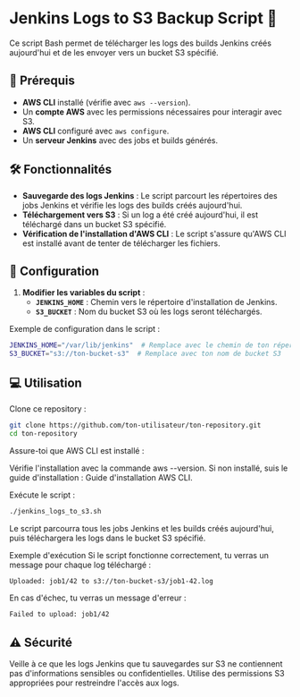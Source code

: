 # Jenkins Logs to S3 Backup Script 🚀

Ce script Bash permet de télécharger les logs des builds Jenkins créés aujourd'hui et de les envoyer vers un bucket S3 spécifié.

## 📌 Prérequis

- **AWS CLI** installé (vérifie avec `aws --version`).
- Un **compte AWS** avec les permissions nécessaires pour interagir avec S3.
- **AWS CLI** configuré avec `aws configure`.
- Un **serveur Jenkins** avec des jobs et builds générés.

## 🛠️ Fonctionnalités

- **Sauvegarde des logs Jenkins** : Le script parcourt les répertoires des jobs Jenkins et vérifie les logs des builds créés aujourd'hui.
- **Téléchargement vers S3** : Si un log a été créé aujourd'hui, il est téléchargé dans un bucket S3 spécifié.
- **Vérification de l'installation d'AWS CLI** : Le script s'assure qu'AWS CLI est installé avant de tenter de télécharger les fichiers.

## 📝 Configuration

1. **Modifier les variables du script** :
   - **`JENKINS_HOME`** : Chemin vers le répertoire d'installation de Jenkins.
   - **`S3_BUCKET`** : Nom du bucket S3 où les logs seront téléchargés.

Exemple de configuration dans le script :

```bash
JENKINS_HOME="/var/lib/jenkins"  # Remplace avec le chemin de ton répertoire Jenkins
S3_BUCKET="s3://ton-bucket-s3"  # Remplace avec ton nom de bucket S3
```

## 💻 Utilisation
Clone ce repository :

```bash
git clone https://github.com/ton-utilisateur/ton-repository.git
cd ton-repository
```

Assure-toi que AWS CLI est installé :

Vérifie l'installation avec la commande aws --version.
Si non installé, suis le guide d'installation : Guide d'installation AWS CLI.

Exécute le script :

```bash
./jenkins_logs_to_s3.sh
```

Le script parcourra tous les jobs Jenkins et les builds créés aujourd'hui, puis téléchargera les logs dans le bucket S3 spécifié.

Exemple d'exécution
Si le script fonctionne correctement, tu verras un message pour chaque log téléchargé :

```bash
Uploaded: job1/42 to s3://ton-bucket-s3/job1-42.log
```

En cas d'échec, tu verras un message d'erreur :

```bash
Failed to upload: job1/42
```

## ⚠️ Sécurité
Veille à ce que les logs Jenkins que tu sauvegardes sur S3 ne contiennent pas d'informations sensibles ou confidentielles. Utilise des permissions S3 appropriées pour restreindre l'accès aux logs.

